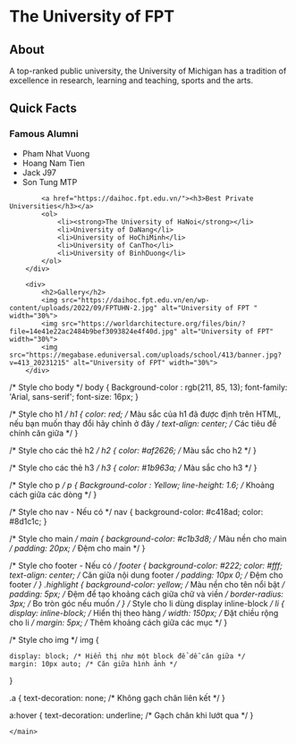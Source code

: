 
<html lang="en">
<head>
    <meta charset="UTF-8">
    <meta http-equiv="X-UA-Compatible" content="IE=edge">
    <meta name="viewport" content="width=device-width, initial-scale=1.0">
    <link href="css/style.css" rel="stylesheet">
    <title>Go Blue!</title>
</head>
</head>
<body>
    <main>
        <h1>The University of FPT</h1>
        <div>
            <h2>About</h2>
            <p>A top-ranked public university, the University of Michigan has a tradition of excellence in research, learning and teaching, sports and the arts.</p>
        </div>
        <div>
            <h2>Quick Facts</h2>
            <h3>Famous Alumni</h3>
            <ul>
                <li>Pham Nhat Vuong</li>
                <li>Hoang Nam Tien</li>
                <li>Jack J97</li>
                <li>Son Tung MTP</li>
            </ul>

            <a href="https://daihoc.fpt.edu.vn/"><h3>Best Private Universities</h3></a>
            <ol>
                <li><strong>The University of HaNoi</strong></li>
                <li>University of DaNang</li>
                <li>University of HoChiMinh</li>
                <li>University of CanTho</li>
                <li>University of BinhDuong</li>
            </ol>
        </div>

        <div>
            <h2>Gallery</h2>
            <img src="https://daihoc.fpt.edu.vn/en/wp-content/uploads/2022/09/FPTUHN-2.jpg" alt="University of FPT " width="30%">
            <img src="https://worldarchitecture.org/files/bin/?file=14e41e22ac2484b9bef3093824e4f40d.jpg" alt="University of FPT" width="30%">
            <img src="https://megabase.eduniversal.com/uploads/school/413/banner.jpg?v=413_20231215" alt="University of FPT" width="30%">
        </div>


/* Style cho body */
body {
    Background-color : rgb(211, 85, 13);
    font-family: 'Arial, sans-serif';
    font-size: 16px;
}

/* Style cho h1 */
h1 {
    color: red; /* Màu sắc của h1 đã được định trên HTML, nếu bạn muốn thay đổi hãy chỉnh ở đây */
    text-align: center; /* Các tiêu đề chính căn giữa */
}

/* Style cho các thẻ h2 */
h2 {
    color: #af2626; /* Màu sắc cho h2 */
}

/* Style cho các thẻ h3 */
h3 {
    color: #1b963a; /* Màu sắc cho h3 */
}

/* Style cho p */
p {
    Background-color : Yellow;
    line-height: 1.6; /* Khoảng cách giữa các dòng */
}

/* Style cho nav - Nếu có */
nav {
    background-color: #c418ad;
    color: #8d1c1c;
}

/* Style cho main */
main {
    background-color: #c1b3d8; /* Màu nền cho main */
    padding: 20px; /* Đệm cho main */
}

/* Style cho footer - Nếu có */
footer {
    background-color: #222;
    color: #fff;
    text-align: center; /* Căn giữa nội dung footer */
    padding: 10px 0; /* Đệm cho footer */
}
.highlight {
    background-color: yellow;       /* Màu nền cho tên nổi bật */
    padding: 5px;                   /* Đệm để tạo khoảng cách giữa chữ và viền */
    border-radius: 3px;             /* Bo tròn góc nếu muốn */
}
/* Style cho li dùng display inline-block */
li {
    display: inline-block; /* Hiển thị theo hàng */
    width: 150px; /* Đặt chiều rộng cho li */
    margin: 5px; /* Thêm khoảng cách giữa các mục */
}

/* Style cho img */
img {
   
    display: block; /* Hiển thị như một block để dễ căn giữa */
    margin: 10px auto; /* Căn giữa hình ảnh */
}

.a {
    text-decoration: none; /* Không gạch chân liên kết */
}

a:hover {
    text-decoration: underline; /* Gạch chân khi lướt qua */
}


        

    </main>
</body>
</html>
